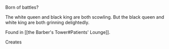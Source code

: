 Born of battles?

The white queen and black king are both scowling. But the black queen and white king are both grinning delightedly.

Found in [[the Barber's Tower#Patients' Lounge]].

Creates 